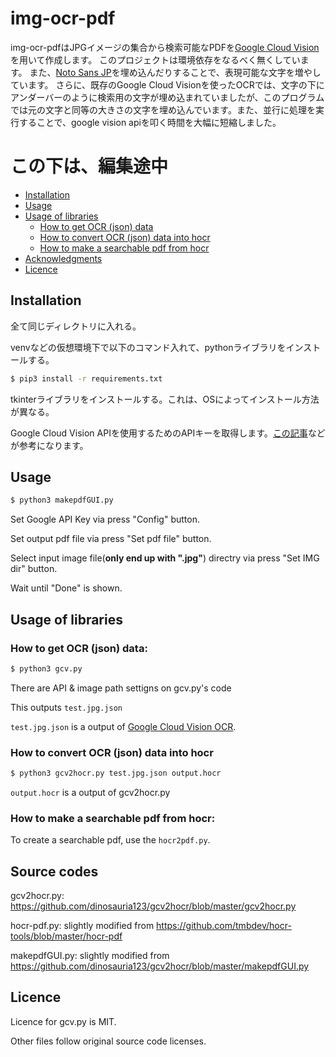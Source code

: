 # img-ocr-pdf
img-ocr-pdfはJPGイメージの集合から検索可能なPDFを[Google Cloud Vision](https://cloud.google.com/vision)を用いて作成します。
このプロジェクトは環境依存をなるべく無くしています。
また、[Noto Sans JP](https://fonts.google.com/noto/specimen/Noto+Sans+JP)を埋め込んだりすることで、表現可能な文字を増やしています。
さらに、既存のGoogle Cloud Visionを使ったOCRでは、文字の下にアンダーバーのように検索用の文字が埋め込まれていましたが、このプログラムでは元の文字と同等の大きさの文字を埋め込んでいます。また、並行に処理を実行することで、google vision apiを叩く時間を大幅に短縮しました。

# この下は、編集途中
<!-- BEGIN-MARKDOWN-TOC -->
* [Installation](#installation)
* [Usage](#usage)
* [Usage of libraries](#usage-of-libraries)
	* [How to get OCR (json) data](#how-to-get-ocr-json-data)
    * [How to convert OCR (json) data into hocr](#how-to-convert-ocr-json-data-into-hocr)
    * [How to make a searchable pdf from hocr](#how-to-make-a-searchable-pdf-from-hocr)
* [Acknowledgments](#acknowledgments)
* [Licence](#licence)

<!-- END-MARKDOWN-TOC -->

## Installation
全て同じディレクトリに入れる。

venvなどの仮想環境下で以下のコマンド入れて、pythonライブラリをインストールする。
```sh
$ pip3 install -r requirements.txt
```

tkinterライブラリをインストールする。これは、OSによってインストール方法が異なる。

Google Cloud Vision APIを使用するためのAPIキーを取得します。[この記事](https://zenn.dev/tmitsuoka0423/articles/get-gcp-api-key)などが参考になります。

## Usage

```sh
$ python3 makepdfGUI.py
```

Set Google API Key via press "Config" button.

Set output pdf file via press "Set pdf file" button.

Select input image file(__only end up with ".jpg"__) directry via press "Set IMG dir" button.

Wait until "Done" is shown.

## Usage of libraries


### How to get OCR (json) data:

```sh
$ python3 gcv.py
```

There are API & image path settigns on gcv.py's code

This outputs `test.jpg.json`

`test.jpg.json` is a output of [Google Cloud Vision OCR](https://cloud.google.com/vision/docs/).

### How to convert OCR (json) data into hocr
```sh
$ python3 gcv2hocr.py test.jpg.json output.hocr
```

`output.hocr` is a output of gcv2hocr.py




### How to make a searchable pdf from hocr:

To create a searchable pdf, use the `hocr2pdf.py`.


## Source codes
gcv2hocr.py: https://github.com/dinosauria123/gcv2hocr/blob/master/gcv2hocr.py

hocr-pdf.py: slightly modified from https://github.com/tmbdev/hocr-tools/blob/master/hocr-pdf

makepdfGUI.py: slightly modified from https://github.com/dinosauria123/gcv2hocr/blob/master/makepdfGUI.py

## Licence

Licence for gcv.py is MIT.

Other files follow original source code licenses.

